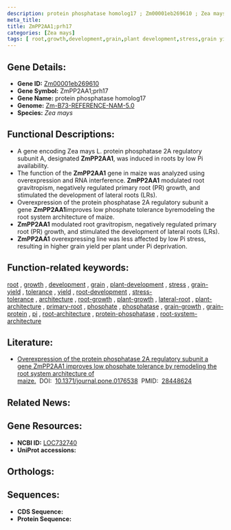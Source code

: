 ```yaml
---
description: protein phosphatase homolog17 ; Zm00001eb269610 ; Zea mays
meta_title:
title: ZmPP2AA1;prh17
categories: [Zea mays]
tags: [ root,growth,development,grain,plant development,stress,grain yield,tolerance,yield,root development,stress tolerance,architecture,root growth,plant growth,lateral root,plant architecture,primary root,phosphate,phosphatase,grain growth,grain protein,pi,root architecture,protein phosphatase,root system architecture ]
---
```


## Gene Details:
- **Gene ID:**	[Zm00001eb269610](https://www.maizegdb.org/gene_center/gene/Zm00001eb269610)
- **Gene Symbol:** ZmPP2AA1;prh17
- **Gene Name:** protein phosphatase homolog17
- **Genome:** [Zm-B73-REFERENCE-NAM-5.0](https://www.maizegdb.org/genome/assembly/Zm-B73-REFERENCE-NAM-5.0)
- **Species:** *Zea mays*

## Functional Descriptions:
   - A gene encoding Zea mays L. protein phosphatase 2A regulatory subunit A, designated **ZmPP2AA1**, was induced in roots by low Pi availability. 
   - The function of the **ZmPP2AA1** gene in maize was analyzed using overexpression and RNA interference. **ZmPP2AA1** modulated root gravitropism, negatively regulated primary root (PR) growth, and stimulated the development of lateral roots (LRs).
   - Overexpression of the protein phosphatase 2A regulatory subunit a gene **ZmPP2AA1**improves low phosphate tolerance byremodeling the root system architecture of maize.
   - **ZmPP2AA1** modulated root gravitropism, negatively regulated primary root (PR) growth, and stimulated the development of lateral roots (LRs).
   - **ZmPP2AA1** overexpressing line was less affected by low Pi stress, resulting in higher grain yield per plant under Pi deprivation.

## Function-related keywords:
[root](/tags/root/)&nbsp;,&nbsp;[growth](/tags/growth/)&nbsp;,&nbsp;[development](/tags/development/)&nbsp;,&nbsp;[grain](/tags/grain/)&nbsp;,&nbsp;[plant-development](/tags/plant-development/)&nbsp;,&nbsp;[stress](/tags/stress/)&nbsp;,&nbsp;[grain-yield](/tags/grain-yield/)&nbsp;,&nbsp;[tolerance](/tags/tolerance/)&nbsp;,&nbsp;[yield](/tags/yield/)&nbsp;,&nbsp;[root-development](/tags/root-development/)&nbsp;,&nbsp;[stress-tolerance](/tags/stress-tolerance/)&nbsp;,&nbsp;[architecture](/tags/architecture/)&nbsp;,&nbsp;[root-growth](/tags/root-growth/)&nbsp;,&nbsp;[plant-growth](/tags/plant-growth/)&nbsp;,&nbsp;[lateral-root](/tags/lateral-root/)&nbsp;,&nbsp;[plant-architecture](/tags/plant-architecture/)&nbsp;,&nbsp;[primary-root](/tags/primary-root/)&nbsp;,&nbsp;[phosphate](/tags/phosphate/)&nbsp;,&nbsp;[phosphatase](/tags/phosphatase/)&nbsp;,&nbsp;[grain-growth](/tags/grain-growth/)&nbsp;,&nbsp;[grain-protein](/tags/grain-protein/)&nbsp;,&nbsp;[pi](/tags/pi/)&nbsp;,&nbsp;[root-architecture](/tags/root-architecture/)&nbsp;,&nbsp;[protein-phosphatase](/tags/protein-phosphatase/)&nbsp;,&nbsp;[root-system-architecture](/tags/root-system-architecture/)

## Literature:
   - [Overexpression of the protein phosphatase 2A regulatory subunit a gene ZmPP2AA1 improves low phosphate tolerance by remodeling the root system architecture of maize.]( https://journals.plos.org/plosone/article?id=10.1371/journal.pone.0176538)&nbsp;&nbsp;DOI:&nbsp;&nbsp;[10.1371/journal.pone.0176538](https://journals.plos.org/plosone/article?id=10.1371/journal.pone.0176538)&nbsp;&nbsp;PMID:&nbsp;&nbsp;[28448624](https://pubmed.ncbi.nlm.nih.gov/28448624/)

## Related News:

## Gene Resources:
- **NCBI ID:** [LOC732740](https://www.ncbi.nlm.nih.gov/gene/?term=LOC732740)
- **UniProt accessions:** [](https://www.uniprot.org/uniprotkb//entry)

## Orthologs:

## Sequences:
- **CDS Sequence:**
- **Protein Sequence:**
